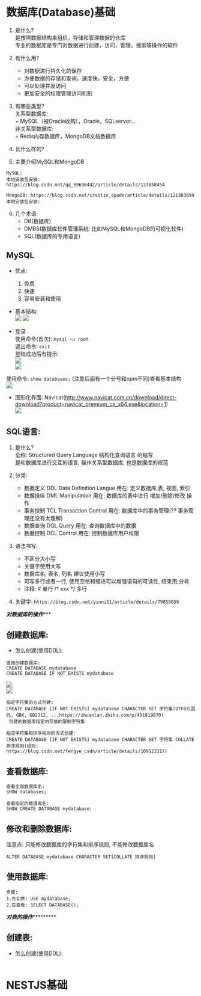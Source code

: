 # 数据库(Database)基础  
1. 是什么?  
    是按照数据结构来组织，存储和管理数据的仓库  
    专业的数据库是专门对数据进行创建，访问，管理，搜索等操作的软件

2. 有什么用?  
    + 对数据进行持久化的保存  
    + 方便数据的存储和查询，速度快，安全，方便  
    + 可以处理并发访问  
    + 更加安全的权限管理访问机制  

3. 有哪些类型?  
    关系型数据库:  
        + MySQL（被Oracle收购），Oracle，SQLserver...  
    非关系型数据库:  
        + Redis内存数据库，MongoDB文档数据库  

4. 长什么样的?  

5. 主要介绍MySQL和MongoDB  
```
MySQL:  
本地安装包安装: https://blog.csdn.net/qq_59636442/article/details/123058454

MongoDB: https://blog.csdn.net/crsitin_spade/article/details/121383699
本地安装包安装:
```

6. 几个术语:  
    + DB(数据库)  
    + DMBS(数据库软件管理系统: 比如MySQL和MongoDB的可视化软件)  
    + SQL(数据库的专用语言)  
    
## MySQL  
+ 优点:  
    1. 免费  
    2. 快速  
    3. 容易安装和使用  

+ 基本结构:  
![](./%E6%95%B0%E6%8D%AE%E5%BA%931.awebp)
![](./%E6%95%B0%E6%8D%AE%E5%BA%932.awebp)

+ 登录  
使用命令(首次): `mysql -u root`  
退出命令: `exit`  
登陆成功后有提示:  
![](./%E7%99%BB%E5%BD%95%E6%8F%90%E7%A4%BA.png)  
![](./%E7%99%BB%E5%BD%952.png)  

使用命令: `show databases;` (注意后面有一个分号和npm不同)查看基本结构  
![](./%E5%9F%BA%E7%A1%80%E6%95%B0%E6%8D%AE%E5%BA%93.png)

+ 图形化界面: Navicat(http://www.navicat.com.cn/download/direct-download?product=navicat_premium_cs_x64.exe&location=1)  
![](./navicat%E7%95%8C%E9%9D%A2.png)

## SQL语言:
1. 是什么?  
    全称: Structured Query Language 结构化查询语言 的缩写  
    是和数据库进行交互的语言, 操作关系型数据库, 也是数据库的规范  

2. 分类:  
    + 数据定义 DDL  Data Definition Langue 用在: 定义数据库,表, 视图, 索引  
    + 数据操纵 DML       Manipulation      用在: 数据库的表中进行 增加/删除/修改 操作  
    + 事务控制 TCL  Transaction Control    用在: 数据库中的事务管理(?? 事务管理还没有太理解)  
    + 数据查询 DQL       Query             用在: 查询数据库中的数据  
    + 数据控制 DCL       Control           用在: 控制数据库用户权限

3. 语法书写:  
    + 不区分大小写  
    + 关键字使用大写  
    + 数据库名, 表名, 列名 建议使用小写  
    + 可写多行或者一行, 使用空格和缩进可以增强语句的可读性, 结束用;分号  
    + 注释: # 单行  /* xxx */ 多行  

 4. 关键字: `https://blog.csdn.net/yinni11/article/details/79859659`  

*****************对数据库的操作********************

 ## 创建数据库:
 + 怎么创建(使用DDL):  
 ```
 直接创建数据库:
 CREATE DATABASE mydatabase  
 CREATE DATABASE IF NOT EXISTS mydatabase  
 ```
![](./%E7%9B%B4%E6%8E%A5%E5%88%9B%E5%BB%BA%E6%95%B0%E6%8D%AE%E5%BA%931.png)  
![](./%E7%9B%B4%E6%8E%A5%E5%88%9B%E5%BB%BA%E6%95%B0%E6%8D%AE%E5%BA%932.png)  

```
指定字符集的方式创建:  
CREATE DATABASE [IF NOT EXISTS] mydatabase CHARACTER SET 字符集(UTF8万国码, GBK, GB2312, ...https://zhuanlan.zhihu.com/p/401819870)
 创建的数据库指定内存放的限制字符集
```

```
指定字符集和排序规则的方式创建:  
CREATE DATABASE [IF NOT EXISTS] mydatabase CHARACTER SET 字符集 COLLATE 排序规则(规则: https://blog.csdn.net/fengye_csdn/article/details/109523317)
```

## 查看数据库:
```
查看全部数据库名:
SHOW databases;

查看指定的数据库名:
SHOW CREATE DATABASE mydatabase;
```

## 修改和删除数据库:
注意点: 只能修改数据库的字符集和排序规则, 不能修改数据库名  
```
ALTER DATABASE mydatabase CHARACTER SET[COLLATE 排序规则]
```

## 使用数据库:
```
步骤:
1.先切换: USE mydatabase;
2.在查看: SELECT DATABASE();
```

*****************对表的操作**************************
 ## 创建表:
 + 怎么创建(使用DDL):   
 ```
 
 ```

# NESTJS基础